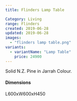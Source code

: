 ```yaml
---
title: Flinders Lamp Table

Category: Living
range: Flinders
created: 2019-06-28
updated: 2019-06-28
images:
  - "flinders lamp table.png"
variants:
  - variantName: "Lamp Table"
    price: 24900
---
```

Solid N.Z. Pine in Jarrah Colour.

#### Dimensions

L600xW600xH450
